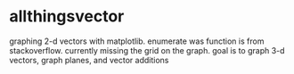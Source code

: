 # allthingsvector
graphing 2-d vectors with matplotlib. enumerate was function is from stackoverflow.
currently missing the grid on the graph.
goal is to graph 3-d vectors, graph planes, and vector additions
